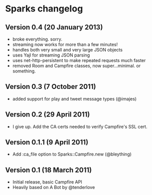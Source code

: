 # Sparks changelog

## Version 0.4 (20 January 2013)

  - broke everything. sorry.
  - streaming now works for more than a few minutes!
  - handles both very small and very large JSON objects
  - uses Yajl for streaming JSON parsing
  - uses net-http-persistent to make repeated requests much faster
  - removed Room and Campfire classes, now super...minimal. or something.

## Version 0.3 (7 October 2011)

  - added support for play and tweet message types (@imajes)

## Version 0.2 (29 April 2011)

  - I give up. Add the CA certs needed to verify Campfire's SSL cert.

## Version 0.1.1 (9 April 2011)

  - Add :ca_file option to Sparks::Campfire.new (@bleything)

## Version 0.1 (18 March 2011)

  - Initial release, basic Campfire API
  - Heavily based on A Bot by @tenderlove